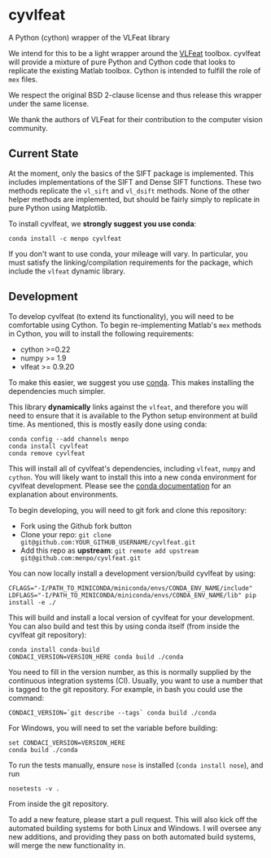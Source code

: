 cyvlfeat
========
A Python (cython) wrapper of the VLFeat library

We intend for this to be a light wrapper around the [VLFeat](http://www.vlfeat.org/) toolbox. cyvlfeat will provide a mixture of pure Python and Cython code that looks to replicate the existing Matlab toolbox. Cython is intended to fulfill the role of ``mex`` files.

We respect the original BSD 2-clause license and thus release this wrapper under the same license.

We thank the authors of VLFeat for their contribution to the computer vision community.

Current State
-------------
At the moment, only the basics of the SIFT package is implemented. This includes implementations of the SIFT and Dense SIFT functions. These two methods replicate the ``vl_sift`` and ``vl_dsift`` methods. None of the other helper methods are implemented, but should be fairly simply to replicate in pure Python using Matplotlib.

To install cyvlfeat, we **strongly suggest you use conda**:

    conda install -c menpo cyvlfeat
  
If you don't want to use conda, your mileage will vary. In particular, you must satisfy the linking/compilation requirements for the package, which include the ``vlfeat`` dynamic library.

Development
-----------
To develop cyvlfeat (to extend its functionality), you will need to be comfortable using Cython. To begin re-implementing Matlab's ``mex`` methods in Cython, you will to install the following requirements:

  - cython >=0.22
  - numpy >= 1.9
  - vlfeat >= 0.9.20

To make this easier, we suggest you use [conda](http://conda.pydata.org/miniconda.html). This makes installing the dependencies much simpler.

This library **dynamically** links against the ``vlfeat``, and therefore you will need to ensure that it is available to the Python setup environment at build time. As mentioned, this is mostly easily done using conda:

    conda config --add channels menpo
    conda install cyvlfeat
    conda remove cyvlfeat

This will install all of cyvlfeat's dependencies, including ``vlfeat``, ``numpy`` and ``cython``. You will likely want to install this into a new conda environment for cyvlfeat development. Please see the [conda documentation](http://conda.pydata.org/docs/faq.html#managing-environments) for an explanation about environments. 

To begin developing, you will need to git fork and clone this repository:

  - Fork using the Github fork button
  - Clone your repo:  ``git clone git@github.com:YOUR_GITHUB_USERNAME/cyvlfeat.git``
  - Add this repo as **upstream**:  ``git remote add upstream git@github.com:menpo/cyvlfeat.git``

You can now locally install a development version/build cyvlfeat by using:

    CFLAGS="-I/PATH_TO_MINICONDA/miniconda/envs/CONDA_ENV_NAME/include" LDFLAGS="-I/PATH_TO_MINICONDA/miniconda/envs/CONDA_ENV_NAME/lib" pip install -e ./

This will build and install a local version of cyvlfeat for your development. You can also build and test this by using conda itself (from inside the cyvlfeat git repository):

    conda install conda-build
    CONDACI_VERSION=VERSION_HERE conda build ./conda

You need to fill in the version number, as this is normally supplied by the continuous integration systems (CI). Usually, you want to use a number that is tagged to the git repository. For example, in bash you could use the command:

    CONDACI_VERSION=`git describe --tags` conda build ./conda

For Windows, you will need to set the variable before building:

    set CONDACI_VERSION=VERSION_HERE
    conda build ./conda

To run the tests manually, ensure ``nose`` is installed (``conda install nose``), and run

    nosetests -v .

From inside the git repository.

To add a new feature, please start a pull request. This will also kick off the automated building systems for both Linux and Windows. I will oversee any new additions, and providing they pass on both automated build systems, will merge the new functionality in.

